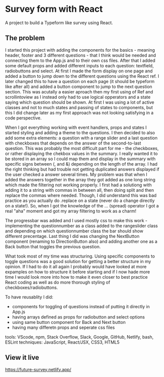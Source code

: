 # Survey form with React

A project to build a Typeform like survey using React.

## The problem

I started this project with adding the components for the basics - meaning header, footer and 3 different questions - that I think would be needed and connecting them to the App.js and to their own css files. 
After that I added some default props and added different inputs to each question: textfield, radiobuttons and select. At first I made the form display on one page and added a button to jump down to the different questions using the React ref. I later changed this to have a question on each page (it should be typeform like after all) and added a button component to jump to  the next question section. This was acutally a easier aproach then my first using of Ref and scrollintoview as I instead only had to use logical opperators and a state saying which question should be shown. At first I was using a lot of active classes and not to much states and passing of states to components, but this I did change later as my first approach was not looking satisfying in a code perspective.

When I got everything working with event handlers, props and states I started styling and adding a theme to the questions. I then decided to also add some extra elements: a question with a range slider and a last question with checkboxes that depends on the answer of the second-to-last question.
This was probably the most difficult part for me - the checkboxes, or rather displaying the chekbox values in the summary. I really wanted it to be stored in an array so I could map them and display in the summary with specific signs between (, and &) depending on the length of the array. I had the right thinking but had trouble not getting duplicated answers displayed if the user checked a answer several times. My problem was that when I added the answers together in the array they got added as one long string which made the filtering not working properly. I first had a solutiong with adding it to a string with commas in between all, then doing split and then replace the commas where needed. Though, I did understand this was bad practice as you actually do .replace on a state (never do a change directly on a state!). 
So, when I got the knowledge of the ... (spread) operator I got a real "aha" moment and got my array filtering to work as a charm!

The progressbar was added and I used mostly css to make this work - implementing the questionnumber as a class added to the rangeslider class and depending on which questionnumber class the bar should show different precentage.
Last thing I did was changing the NextButton component (renaming to DirectionButton also) and adding another one as a Back button that toggles the previous question.

What took most of my time was structuring. Using specific components to toggle questions was a good solution for getting a better structure in my opinion. 
If I had to do it all again I probably would have looked at more expamples on how to structure it before starting and if I now hade more time I would look more into how to make it even closer to best practice React coding as well as do more thorough styling of checkboxes/radiobuttons.

To have reusablity I did: 
- components for toggling of questions instead of putting it directly in App.js
- having arrays defined as props for radiobutton and select options
- using same button component for Back and Next button
- having many differetn props and seperate css files

tools: VScode, npm, Stack Overflow, Slack, Google, GitHub, Netlify, bash, ESLint
techniques: JavaScript, React/JSX, CSS3, HTML5

## View it live

https://future-survey.netlify.app/

